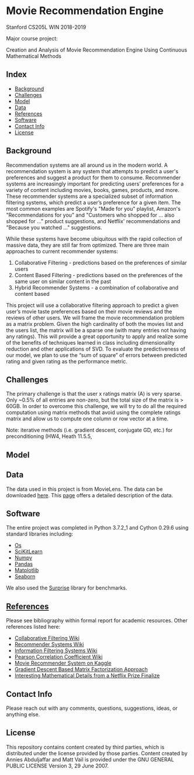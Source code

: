 # Movie Recommendation Engine

Stanford CS205L WIN 2018-2019 

Major course project:

Creation and Analysis of Movie Recommendation Engine Using Continuous Mathematical Methods

## Index
* [Background](#background)
* [Challenges](#challenges)
* [Model](#model)
* [Data](#data)
* [References](#references)
* [Software](#software)
* [Contact Info](#contact-info)
* [License](#License)

## Background

Recommendation systems are all around us in the modern world. A recommendation system is any system that attempts to predict a user's preferences and suggest a product for them to consume. Recommender systems are increasingly important for predicting users’ preferences for a variety of content including movies, books, games, products, and more. These recommender systems are a specialized subset of information filtering systems, which predict a user’s preference for a given item. The most common examples are Spotify's "Made for you" playlist, Amazon's "Recommendations for you" and "Customers who shopped for ... also shopped for ..." product suggestions, and Netflix' recommendations and "Because you watched ..." suggestions. 

While these systems have become ubiquitous with the rapid collection of massive data, they are still far from optimized. There are three main approaches to current recommender systems:

1. Collaborative Filtering - predictions based on the preferences of similar users
2. Content Based Filtering - predictions based on the preferences of the same user on similar content in the past
3. Hybrid Recommender Systems - a combination of collaborative and content based

This project will use a collaborative filtering approach to predict a given user’s movie taste preferences based on their movie reviews and the reviews of other users. We will frame the movie recommendation problem as a matrix problem. Given the high cardinality of both the  movies list and the users list, the matrix will be a sparse one (with many entries not having any ratings). This will provide a great opportunity to apply and realize some of the benefits of techniques learned in class including dimensionality reduction and other applications of SVD. To evaluate the predictiveness of our model, we plan to use the “sum of square” of errors between predicted rating and given rating as the  performance metric.

## Challenges

The primary challenge is that the user x ratings matrix (A) is very sparse. Only ~0.5% of all entries are non-zero, but the total size of the matrix is > 60GB. In order to overcome this challenge, we will try to do all the required computation using matrix  methods that avoid using the complete ratings matrix and allow us to compute one column or row vector at a time.

Note: iterative methods (i.e. gradient descent, conjugate GD, etc.) for preconditioning (HW4, Heath 11.5.5, 

## Model


## Data

The data used in this project is from MovieLens. The data can be downloaded [here](http://files.grouplens.org/datasets/movielens/ml-20m.zip). This [page](http://files.grouplens.org/datasets/movielens/ml-20m-README.html) offers a detailed description of the data.


## Software

The entire project was completed in Python 3.7.2_1 and Cython 0.29.6 using standard libraries including:

* [Os](https://docs.python.org/3/library/os.html)
* [SciKitLearn](https://scikit-learn.org/stable/)
* [Numpy](http://www.numpy.org/)
* [Pandas](http://pandas.pydata.org/)
* [Matplotlib](https://matplotlib.org/)
* [Seaborn](https://seaborn.pydata.org/)

We also used the [Surprise](https://surprise.readthedocs.io/en/stable/index.html) library for benchmarks.

## [References](https://github.com/polymathnexus5/rec-engine-CS205L-W19/tree/master/references)
Please see bibliography within formal report for academic resources. Other references listed here:
* [Collaborative Filtering Wiki](https://en.wikipedia.org/wiki/Collaborative_filtering)
* [Recommender Systems Wiki](https://en.wikipedia.org/wiki/Recommender_system)
* [Information Filtering Systems Wiki](https://en.wikipedia.org/wiki/Information_filtering_system)
* [Pearson Correlation Coefficient Wiki](https://en.wikipedia.org/wiki/Pearson_correlation_coefficient)
* [Movie Recommender System on Kaggle](https://www.kaggle.com/rounakbanik/movie-recommender-systems)
* [Gradient Descent Based Matrix Factorization Approach](https://www.analyticsvidhya.com/blog/2018/06/comprehensive-guide-recommendation-engine-python/)
* [Interesting Mathematical Details from a Netflix Prize Finalize](https://sifter.org/~simon/journal/20061211.html)

## Contact Info
Please reach out with any comments, questions, suggestions, ideas, or anything else.

## License
This repository contains content created by third parties, which is distributed under the license provided by those parties. Content created by Annies Abduljaffar and Matt Vail is provided under the GNU GENERAL PUBLIC LICENSE Version 3, 29 June 2007.
